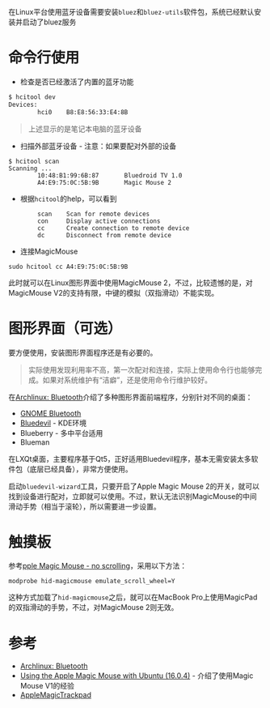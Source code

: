 在Linux平台使用蓝牙设备需要安装`bluez`和`bluez-utils`软件包，系统已经默认安装并启动了bluez服务

# 命令行使用

* 检查是否已经激活了内置的蓝牙功能

```bash
$ hcitool dev
Devices:
        hci0    B8:E8:56:33:E4:8B
```

> 上述显示的是笔记本电脑的蓝牙设备

* 扫描外部蓝牙设备 - 注意：如果要配对外部的设备

```
$ hcitool scan
Scanning ...
        10:48:B1:99:6B:87       Bluedroid TV 1.0
        A4:E9:75:0C:5B:9B       Magic Mouse 2
```

* 根据`hcitool`的help，可以看到

```
        scan    Scan for remote devices
        con     Display active connections
        cc      Create connection to remote device
        dc      Disconnect from remote device
```

* 连接MagicMouse

```
sudo hcitool cc A4:E9:75:0C:5B:9B
```

此时就可以在Linux图形界面中使用MagicMouse 2，不过，比较遗憾的是，对MagicMouse V2的支持有限，中键的模拟（双指滑动）不能实现。

# 图形界面（可选）

要方便使用，安装图形界面程序还是有必要的。

> 实际使用发现利用率不高，第一次配对和连接，实际上使用命令行也能够完成。如果对系统维护有“洁癖”，还是使用命令行维护较好。

在[Archlinux: Bluetooth](https://wiki.archlinux.org/index.php/bluetooth)介绍了多种图形界面前端程序，分别针对不同的桌面：

* [GNOME Bluetooth](https://wiki.gnome.org/Projects/GnomeBluetooth)
* [Bluedevil](https://projects.kde.org/projects/kde/workspace/bluedevil) - KDE环境
* Blueberry - 多中平台适用
* Blueman

在LXQt桌面，主要程序基于Qt5，正好适用Bluedevil程序，基本无需安装太多软件包（底层已经具备），非常方便使用。

启动`bluedevil-wizard`工具，只要开启了Apple Magic Mouse 2的开关，就可以找到设备进行配对，立即就可以使用。不过，默认无法识别MagicMouse的中间滑动手势（相当于滚轮），所以需要进一步设置。

# 触摸板

参考[pple Magic Mouse - no scrolling](https://bbs.archlinux.org/viewtopic.php?id=210091)，采用以下方法：


```
modprobe hid-magicmouse emulate_scroll_wheel=Y
```

这种方式加载了`hid-magicmouse`之后，就可以在MacBook Pro上使用MagicPad的双指滑动的手势，不过，对MagicMouse 2则无效。

# 参考

* [Archlinux: Bluetooth](https://wiki.archlinux.org/index.php/bluetooth)
* [Using the Apple Magic Mouse with Ubuntu (16.0.4)](http://sneclacson.blogspot.com/2016/09/using-apple-magic-mouse-with-ubuntu-1604.html) - 介绍了使用Magic Mouse V1的经验
* [AppleMagicTrackpad](https://wiki.ubuntu.com/Multitouch/AppleMagicTrackpad)
